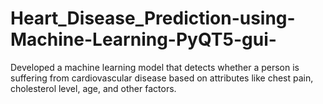 # Heart_Disease_Prediction-using-Machine-Learning-PyQT5-gui-
 Developed a machine learning model that detects whether a person is suffering from cardiovascular disease based on attributes like chest pain, cholesterol level, age, and other factors.
